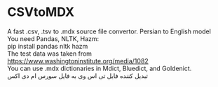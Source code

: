 # CSVtoMDX<br>
A fast .csv, .tsv to .mdx source file convertor. Persian to English model<br>
You need Pandas, NLTK, Hazm:<br>
pip install pandas nltk hazm<br>
The test data was taken from https://www.washingtoninstitute.org/media/1082<br>
You can use .mdx dictionaries in Mdict, Bluedict, and Goldenict.
<br>
تبدیل کننده فایل  تی اس وی به فایل سورس ام دی اکس<br>

